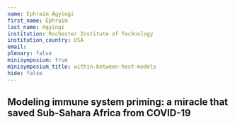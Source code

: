 ```yaml
---
name: Ephraim Agyingi
first_name: Ephraim
last_name: Agyingi
institution: Rochester Institute of Technology
institution_country: USA
email: 
plenary: false
minisymposium: true
minisymposium_title: within-between-host-models
hide: false
---
```


## Modeling immune system priming: a miracle that saved Sub-Sahara Africa from COVID-19